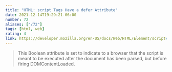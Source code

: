```yaml
---
title: "HTML: script Tags Have a defer Attribute"
date: 2021-12-14T19:29:21-06:00
number: 72
aliases: ["/72"]
tags: [html, web]
rating: 4
link: https://developer.mozilla.org/en-US/docs/Web/HTML/Element/script#attr-defer
---
```


> This Boolean attribute is set to indicate to a browser that the script is meant to be executed after the document has been parsed, but before firing DOMContentLoaded.
